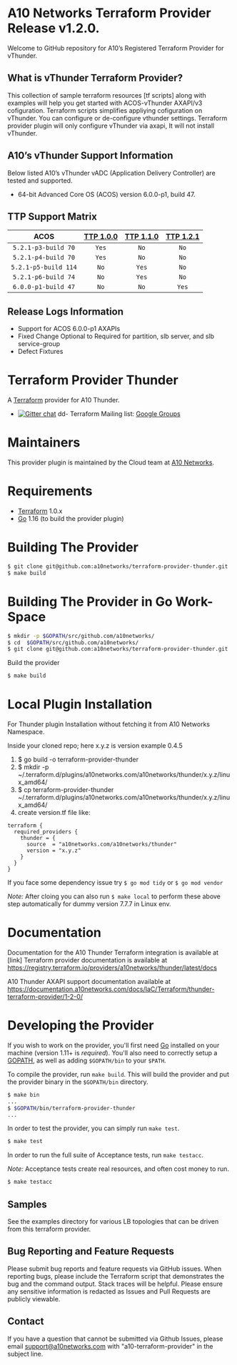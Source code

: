 # A10 Networks Terraform Provider Release v1.2.0.

Welcome to GitHub repository for A10’s Registered Terraform Provider for vThunder.

## What is vThunder Terraform Provider?

This collection of sample terraform resources [tf scripts] along with examples will help you get started with ACOS-vThunder AXAPI/v3 cofiguration.
Terraform scripts simplifies appliying cofiguration on vThunder. You can configure or de-configure vthunder settings. 
Terraform provider plugin will only configure vThunder via axapi, It will not install vThunder.

## A10’s vThunder Support Information

Below listed A10’s vThunder vADC (Application Delivery Controller) are tested and supported.
- 64-bit Advanced Core OS (ACOS) version 6.0.0-p1, build 47.

## TTP Support Matrix 

| ACOS | [TTP 1.0.0](https://github.com/a10networks/terraform-provider-thunder/tree/v1.0.0) | [TTP 1.1.0](https://github.com/a10networks/terraform-provider-thunder/tree/v1.1.0) | [TTP 1.2.1](https://github.com/a10networks/terraform-provider-thunder/tree/v1.2.1) | 
| :--------: | :-------: | :-------:  | :-------: | 
| `5.2.1-p3-build 70` | `Yes` | `No`  | `No` | 
| `5.2.1-p4-build 70` | `Yes` | `No`  | `No` | 
| `5.2.1-p5-build 114`| `No`  | `Yes` | `No` | 
| `5.2.1-p6-build 74` | `No`  | `Yes` | `No` | 
| `6.0.0-p1-build 47` | `No`  | `No`  | `Yes`|

## Release Logs Information

- Support for ACOS 6.0.0-p1 AXAPIs
- Fixed Change Optional to Required for partition, slb server, and slb service-group
- Defect Fixtures

# Terraform Provider Thunder

A [Terraform](https://www.terraform.io) provider for A10 Thunder.

- [![Gitter chat](https://badges.gitter.im/hashicorp-terraform/Lobby.png)](https://gitter.im/hashicorp-terraform/Lobby)
dd- Terraform Mailing list: [Google Groups](http://groups.google.com/group/terraform-tool)

# Maintainers

This provider plugin is maintained by the Cloud team at [A10 Networks](https://www.a10networks.com/).

# Requirements

- [Terraform](https://www.terraform.io/downloads.html) 1.0.x
- [Go](https://golang.org/doc/install) 1.16 (to build the provider plugin)


# Building The Provider 

```sh
$ git clone git@github.com:a10networks/terraform-provider-thunder.git
$ make build
```

# Building The Provider in Go Work-Space

```sh
$ mkdir -p $GOPATH/src/github.com/a10networks/
$ cd  $GOPATH/src/github.com/a10networks/
$ git clone git@github.com:a10networks/terraform-provider-thunder.git
```

Build the provider

```sh
$ make build
```

# Local Plugin Installation

For Thunder plugin Installation without fetching it from A10 Networks Namespace.  

Inside your cloned repo; here x.y.z is version example 0.4.5
1. $ go build -o terraform-provider-thunder
2. $ mkdir -p ~/.terraform.d/plugins/a10networks.com/a10networks/thunder/x.y.z/linux_amd64/
3. $ cp terraform-provider-thunder ~/.terraform.d/plugins/a10networks.com/a10networks/thunder/x.y.z/linux_amd64/
4. create version.tf file like:
```
terraform {
  required_providers {
    thunder = {
      source  = "a10networks.com/a10networks/thunder"
      version = "x.y.z"
    }
  }
}
```

If you face some dependency issue try `$ go mod tidy` or `$ go mod vendor`

*Note:* After cloing you can also run `$ make local` to perform these above step automatically for dummy version 7.7.7 in Linux env.

# Documentation

Documentation for the A10 Thunder Terraform integration is available at [link]
Terraform provider documentation is available at https://registry.terraform.io/providers/a10networks/thunder/latest/docs

A10 Thunder AXAPI support documentation available at https://documentation.a10networks.com/docs/IaC/Terraform/thunder-terraform-provider/1-2-0/

# Developing the Provider

If you wish to work on the provider, you'll first need [Go](http://www.golang.org) installed on your machine (version 1.11+ is *required*). You'll also need to correctly setup a [GOPATH](http://golang.org/doc/code.html#GOPATH), as well as adding `$GOPATH/bin` to your `$PATH`.

To compile the provider, run `make build`. This will build the provider and put the provider binary in the `$GOPATH/bin` directory.

```sh
$ make bin
...
$ $GOPATH/bin/terraform-provider-thunder
...
```

In order to test the provider, you can simply run `make test`.

```sh
$ make test
```

In order to run the full suite of Acceptance tests, run `make testacc`.

*Note:* Acceptance tests create real resources, and often cost money to run.

```sh
$ make testacc
```

## Samples
See the examples directory for various LB topologies that can be driven from this terraform provider.

## Bug Reporting and Feature Requests
Please submit bug reports and feature requests via GitHub issues. When reporting bugs, please include the Terraform script that demonstrates the bug and the command output. Stack traces will be helpful. Please ensure any sensitive information is redacted as Issues and Pull Requests are publicly viewable.

## Contact
If you have a question that cannot be submitted via Github Issues, please email support@a10networks.com with "a10-terraform-provider" in the subject line.

